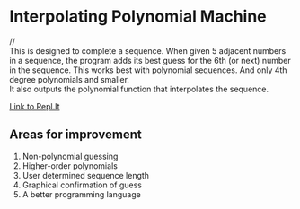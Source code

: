 # Interpolating Polynomial Machine
//   
This is designed to complete a sequence. When given 5 adjacent numbers in a sequence, the program adds its best guess for the 6th (or next) number in the sequence.
This works best with polynomial sequences. And only 4th degree polynomials and smaller.  
It also outputs the polynomial function that interpolates the sequence.

[Link to Repl.It](https://repl.it/@YULitle/InterpolatingPolynomialMachine#main.cpp)

## Areas for improvement  
1. Non-polynomial guessing
1. Higher-order polynomials
1. User determined sequence length
1. Graphical confirmation of guess
1. A better programming language
